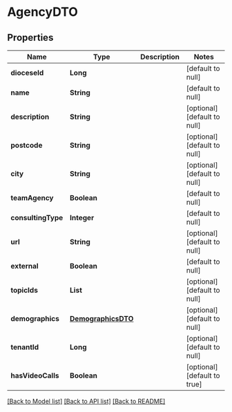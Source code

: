 # AgencyDTO
## Properties

| Name | Type | Description | Notes |
|------------ | ------------- | ------------- | -------------|
| **dioceseId** | **Long** |  | [default to null] |
| **name** | **String** |  | [default to null] |
| **description** | **String** |  | [optional] [default to null] |
| **postcode** | **String** |  | [optional] [default to null] |
| **city** | **String** |  | [optional] [default to null] |
| **teamAgency** | **Boolean** |  | [default to null] |
| **consultingType** | **Integer** |  | [default to null] |
| **url** | **String** |  | [optional] [default to null] |
| **external** | **Boolean** |  | [default to null] |
| **topicIds** | **List** |  | [optional] [default to null] |
| **demographics** | [**DemographicsDTO**](DemographicsDTO.md) |  | [optional] [default to null] |
| **tenantId** | **Long** |  | [optional] [default to null] |
| **hasVideoCalls** | **Boolean** |  | [optional] [default to true] |

[[Back to Model list]](../README.md#documentation-for-models) [[Back to API list]](../README.md#documentation-for-api-endpoints) [[Back to README]](../README.md)

